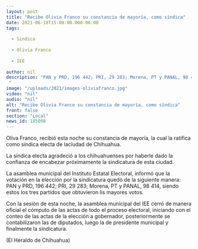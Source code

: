 ```yaml
---
layout: post
title: "Recibe Olivia Franco su constancia de mayoría, como síndica"
date: 2021-06-18T15:08:00.000-06:00
tags:
  
  - Sindica
  
  - Olivia Franco
  
  - IEE
  
author: nil
description: "PAN y PRD, 196 442; PRI, 29 283; Morena, PT y PANAL, 98 414, siendo estos los tres partidos que obtuvieron los mayores votos "
image: "/uploads/2021/images-oliviafranco.jpg"
video: "nil"
audio: "nil"
alt: "Recibe Olivia Franco su constancia de mayoría, como síndica"
front: false
section: "Local"
news_id: 185098
---
```


Oliva Franco, recibió esta noche su constancia de mayoría, la cual la ratifica como síndica electa de laciudad de Chihuahua.

La síndica electa agradeció a los chihuahuenses por haberle dado la confianza de encabezar próximamente la sindicatura de esta ciudad.

La asamblea municipal del Instituto Estatal Electoral, informó que la votación en la elección por la sindicatura quedó de la siguiente manera: PAN y PRD, 196 442; PRI, 29 283; Morena, PT y PANAL, 98 414, siendo estos los tres partidos que obtuvieron lis mayores votos.

Con la sesión de esta noche, la asamblea municipal del IEE cerró de manera oficial el cómputo de las actas de todo el proceso electoral, iniciando con el conteo de las actas de la elección a gobernador, posteriormente se contabilizaron las de diputados, luego la de presidente municipal y finalmente la sindicatura.

(El Heraldo de Chihuahua)